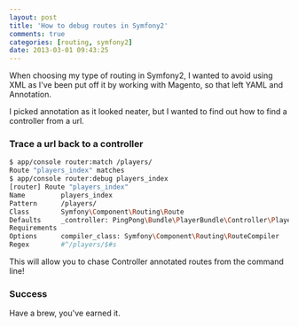```yaml
---
layout: post
title: 'How to debug routes in Symfony2'
comments: true
categories: [routing, symfony2]
date: 2013-03-01 09:43:25
---
```


When choosing my type of routing in Symfony2, I wanted to avoid using XML as I've been put off it by working with Magento, so that left YAML and Annotation.  

I picked annotation as it looked neater, but I wanted to find out how to find a controller from a url.  

### Trace a url back to a controller
```bash
$ app/console router:match /players/
Route "players_index" matches
$ app/console router:debug players_index
[router] Route "players_index"
Name         players_index
Pattern      /players/
Class        Symfony\Component\Routing\Route
Defaults     _controller: PingPong\Bundle\PlayerBundle\Controller\PlayersController::indexAction
Requirements 
Options      compiler_class: Symfony\Component\Routing\RouteCompiler
Regex        #^/players/$#s
```

This will allow you to chase Controller annotated routes from the command line!

### Success
Have a brew, you've earned it.